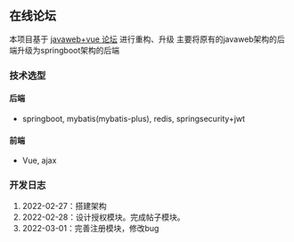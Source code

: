## 在线论坛
本项目基于 [javaweb+vue 论坛](https://github.com/HildaM/WebProject-Blog) 进行重构、升级
主要将原有的javaweb架构的后端升级为springboot架构的后端

### 技术选型
#### 后端
- springboot, mybatis(mybatis-plus), redis, springsecurity+jwt

#### 前端
- Vue, ajax

### 开发日志
1. 2022-02-27：搭建架构
2. 2022-02-28：设计授权模块。完成帖子模块。
3. 2022-03-01：完善注册模块，修改bug